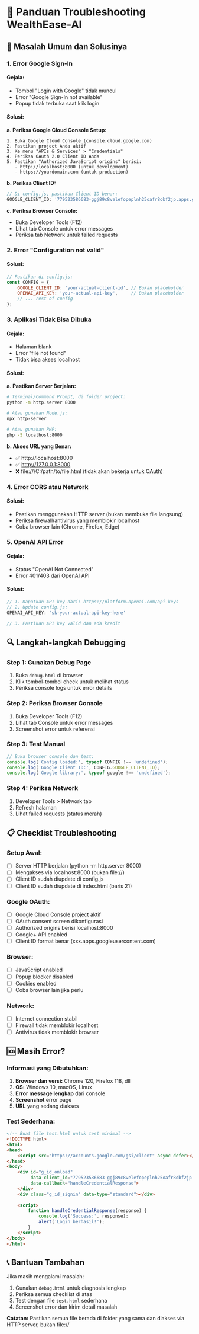 # 🔧 Panduan Troubleshooting WealthEase-AI

## 🚨 Masalah Umum dan Solusinya

### 1. **Error Google Sign-In**

#### **Gejala:**
- Tombol "Login with Google" tidak muncul
- Error "Google Sign-In not available"
- Popup tidak terbuka saat klik login

#### **Solusi:**

**a. Periksa Google Cloud Console Setup:**
```
1. Buka Google Cloud Console (console.cloud.google.com)
2. Pastikan project Anda aktif
3. Ke menu "APIs & Services" > "Credentials"
4. Periksa OAuth 2.0 Client ID Anda
5. Pastikan "Authorized JavaScript origins" berisi:
   - http://localhost:8000 (untuk development)
   - https://yourdomain.com (untuk production)
```

**b. Periksa Client ID:**
```javascript
// Di config.js, pastikan Client ID benar:
GOOGLE_CLIENT_ID: '779523586683-ggj89c8velefopeplnh25oafr8obf2jp.apps.googleusercontent.com'
```

**c. Periksa Browser Console:**
- Buka Developer Tools (F12)
- Lihat tab Console untuk error messages
- Periksa tab Network untuk failed requests

### 2. **Error "Configuration not valid"**

#### **Solusi:**
```javascript
// Pastikan di config.js:
const CONFIG = {
    GOOGLE_CLIENT_ID: 'your-actual-client-id', // Bukan placeholder
    OPENAI_API_KEY: 'your-actual-api-key',     // Bukan placeholder
    // ... rest of config
};
```

### 3. **Aplikasi Tidak Bisa Dibuka**

#### **Gejala:**
- Halaman blank
- Error "file not found"
- Tidak bisa akses localhost

#### **Solusi:**

**a. Pastikan Server Berjalan:**
```bash
# Terminal/Command Prompt, di folder project:
python -m http.server 8000

# Atau gunakan Node.js:
npx http-server

# Atau gunakan PHP:
php -S localhost:8000
```

**b. Akses URL yang Benar:**
- ✅ http://localhost:8000
- ✅ http://127.0.0.1:8000
- ❌ file:///C:/path/to/file.html (tidak akan bekerja untuk OAuth)

### 4. **Error CORS atau Network**

#### **Solusi:**
- Pastikan menggunakan HTTP server (bukan membuka file langsung)
- Periksa firewall/antivirus yang memblokir localhost
- Coba browser lain (Chrome, Firefox, Edge)

### 5. **OpenAI API Error**

#### **Gejala:**
- Status "OpenAI Not Connected"
- Error 401/403 dari OpenAI API

#### **Solusi:**
```javascript
// 1. Dapatkan API key dari: https://platform.openai.com/api-keys
// 2. Update config.js:
OPENAI_API_KEY: 'sk-your-actual-api-key-here'

// 3. Pastikan API key valid dan ada kredit
```

## 🔍 Langkah-langkah Debugging

### **Step 1: Gunakan Debug Page**
1. Buka `debug.html` di browser
2. Klik tombol-tombol check untuk melihat status
3. Periksa console logs untuk error details

### **Step 2: Periksa Browser Console**
1. Buka Developer Tools (F12)
2. Lihat tab Console untuk error messages
3. Screenshot error untuk referensi

### **Step 3: Test Manual**
```javascript
// Buka browser console dan test:
console.log('Config loaded:', typeof CONFIG !== 'undefined');
console.log('Google Client ID:', CONFIG.GOOGLE_CLIENT_ID);
console.log('Google library:', typeof google !== 'undefined');
```

### **Step 4: Periksa Network**
1. Developer Tools > Network tab
2. Refresh halaman
3. Lihat failed requests (status merah)

## 📋 Checklist Troubleshooting

### **Setup Awal:**
- [ ] Server HTTP berjalan (python -m http.server 8000)
- [ ] Mengakses via localhost:8000 (bukan file://)
- [ ] Client ID sudah diupdate di config.js
- [ ] Client ID sudah diupdate di index.html (baris 21)

### **Google OAuth:**
- [ ] Google Cloud Console project aktif
- [ ] OAuth consent screen dikonfigurasi
- [ ] Authorized origins berisi localhost:8000
- [ ] Google+ API enabled
- [ ] Client ID format benar (xxx.apps.googleusercontent.com)

### **Browser:**
- [ ] JavaScript enabled
- [ ] Popup blocker disabled
- [ ] Cookies enabled
- [ ] Coba browser lain jika perlu

### **Network:**
- [ ] Internet connection stabil
- [ ] Firewall tidak memblokir localhost
- [ ] Antivirus tidak memblokir browser

## 🆘 Masih Error?

### **Informasi yang Dibutuhkan:**
1. **Browser dan versi:** Chrome 120, Firefox 118, dll
2. **OS:** Windows 10, macOS, Linux
3. **Error message lengkap** dari console
4. **Screenshot** error page
5. **URL** yang sedang diakses

### **Test Sederhana:**
```html
<!-- Buat file test.html untuk test minimal -->
<!DOCTYPE html>
<html>
<head>
    <script src="https://accounts.google.com/gsi/client" async defer></script>
</head>
<body>
    <div id="g_id_onload"
         data-client_id="779523586683-ggj89c8velefopeplnh25oafr8obf2jp.apps.googleusercontent.com"
         data-callback="handleCredentialResponse">
    </div>
    <div class="g_id_signin" data-type="standard"></div>
    
    <script>
        function handleCredentialResponse(response) {
            console.log('Success:', response);
            alert('Login berhasil!');
        }
    </script>
</body>
</html>
```

## 📞 Bantuan Tambahan

Jika masih mengalami masalah:
1. Gunakan `debug.html` untuk diagnosis lengkap
2. Periksa semua checklist di atas
3. Test dengan file `test.html` sederhana
4. Screenshot error dan kirim detail masalah

**Catatan:** Pastikan semua file berada di folder yang sama dan diakses via HTTP server, bukan file://
